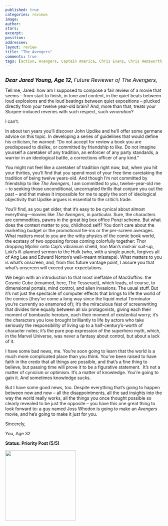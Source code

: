 ```yaml
---
published: true
categories: reviews
image:
author: 
stars: 
excerpt: 
position: 
addressee: 
layout: review
title: "The Avengers"
comments: true
tags: [action, Avengers, Captain America, Chris Evans, Chris Hemsworth, comics, Hulk, Iron Man, Joss Whedon, Letters, Mark Ruffalo, Robert Downey Jr., Thor]
---
```

<div><p><span class="full-image-block ssNonEditable"><span><a href="/letters/2012/5/10/the-avengers.html"><img src="http://static.squarespace.com/static/5005f6bcc4aa41161b33e89e/5329cf1fe4b07c068ebf74de/5329cf1fe4b07c068ebf7567/1336708071357/Avengers.jpg" alt="" /></a></span></span></p>
<p><span style="font-size:120%;"><em><strong>Dear Jared Young, Age 12, </strong>Future Reviewer of The Avengers,</em></span></p>
<p>Tell me, Jared: how am I supposed to compose a fair review of a movie that seems &ndash; from start to finish, in tone and content, in the quiet beats between loud explosions and the loud beatings between quiet expositions &ndash; plucked directly from your twelve year-old brain? And, more than that, treats your Slurpee-induced reveries with such respect, such <em>veneration</em>?&nbsp;</p>
<p>I can&rsquo;t.</p>
<p>In about ten years you&rsquo;ll discover John Updike and he&rsquo;ll offer some germane advice on this topic. In developing a series of guidelines that would define his criticism, he warned: &ldquo;Do not accept for review a book you are predisposed to dislike, or committed by friendship to like. Do not imagine yourself a caretaker of any tradition, an enforcer of any party standards, a warrior in an ideological battle, a corrections officer of any kind.&rdquo;</p>
<p>You might not feel like a caretaker of tradition right now, but, when you hit your thirties, you&rsquo;ll find that you spend most of your free time caretaking the tradition of being twelve years-old. And though I&rsquo;m not committed by friendship to like <em>The Avengers</em>, I am committed to <em>you</em>, twelve-year-old me &ndash; to seeking those unconditional, uncorrupted thrills that conjure you out the past &ndash; and that makes it impossible for me to apply the sort of ideological objectivity that Updike argues is essential to the critic&rsquo;s trade. &nbsp;</p>
<p>You&rsquo;ll find, as you get older, that it&rsquo;s easy to be cynical about almost everything&mdash;movies like<em> The Avengers</em>, in particular. Sure, the characters are commodities, pawns in the great big box office Ponzi scheme. But what does the context matter to you, childhood self? You don&rsquo;t care about the marketing budget or the promotional tie-ins or the per-screen averages. What matters most to you are the witty physics of the comic book world, the ecstasy of two opposing forces coming colorfully together: Thor dropping Mjolnir onto Cap&rsquo;s vibranium shield, Iron Man&rsquo;s mid-air suit-up, Loki&rsquo;s ill-planned sermon to the Hulk (who, with a single punch, forgives all of Ang Lee and Edward Norton&rsquo;s well-meant missteps). What matters to you is what&rsquo;s onscreen, and, from this future vantage point, I assure you that what&rsquo;s onscreen will exceed your expectations.</p>
<p>We begin with an introduction to that most ineffable of MacGuffins: the Cosmic Cube (renamed, here, The Tesseract), which leads, of course, to dimensional portals, mind control, and alien invasions. The usual stuff. But it&rsquo;s not just the spectacle of computer effects that brings to life the world of the comics (they&rsquo;ve come a long way since the liquid metal Terminator you&rsquo;re currently so enamored of); it&rsquo;s the miraculous feat of screenwriting that divides time equally between all six protagonists, giving each their moment of bombastic heroism, each their moment of existential worry; it&rsquo;s the characters you love brought brilliantly to life by actors who take seriously the responsibility of living up to a half-century&#8217;s-worth of character notes; it&rsquo;s the pure pop expression of the superhero myth, which, in the Marvel Universe, was never a fantasy about control, but about a lack of it. &nbsp;</p>
<p>I have some bad news, me. You&rsquo;re soon going to learn that the world is a much more complicated place than you think. You&rsquo;ve been raised to have faith in the credo that all things are possible, and that&rsquo;s a fine thing to believe, but passing time will prove it to be a figurative statement.&nbsp; It&rsquo;s not a matter of cynicism or optimism. It&rsquo;s a matter of knowledge. You&rsquo;re going to gain it. And sometimes knowledge sucks.&nbsp;</p>
<p>But I have some good news, too. Despite everything that&rsquo;s going to happen between now and now &ndash; all the disappointments, all the sad insights into the way the world really works, all the things you once thought possible so clearly revealed to be just the opposite &ndash; you have this one great thing to look forward to: a guy named Joss Whedon is going to make an <em>Avengers</em> movie, and he&rsquo;s going to make it just for you.</p>
<p>Sincerely,</p>
<p>You, Age 32</p>
<p><strong>Status: Priority Post (5/5)</strong></p>
<p><strong><span class="full-image-block ssNonEditable"><span><a href="/letters/2012/5/10/the-avengers.html"><img style="width:225px;" src="http://static.squarespace.com/static/5005f6bcc4aa41161b33e89e/5329cf1fe4b07c068ebf74de/5329cf20e4b07c068ebf7c8d/1343245704065/Rent-it-on-Zip.png" alt="" /></a></span></span><br /></strong></p></div>
